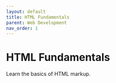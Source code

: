 ```yaml
---
layout: default
title: HTML Fundamentals
parent: Web Development
nav_order: 1
---
```


# HTML Fundamentals

Learn the basics of HTML markup.